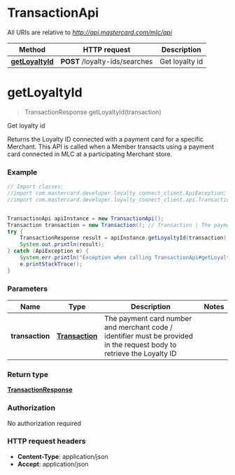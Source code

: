 # TransactionApi

All URIs are relative to *http://api.mastercard.com/mlc/api*

Method | HTTP request | Description
------------- | ------------- | -------------
[**getLoyaltyId**](TransactionApi.md#getLoyaltyId) | **POST** /loyalty-ids/searches | Get loyalty id


<a name="getLoyaltyId"></a>
# **getLoyaltyId**
> TransactionResponse getLoyaltyId(transaction)

Get loyalty id

Returns the Loyalty ID connected with a payment card for a specific Merchant. This API is called when a Member transacts using a payment card connected in MLC at a participating Merchant store.

### Example
```java
// Import classes:
//import com.mastercard.developer.loyalty_connect_client.ApiException;
//import com.mastercard.developer.loyalty_connect_client.api.TransactionApi;


TransactionApi apiInstance = new TransactionApi();
Transaction transaction = new Transaction(); // Transaction | The payment card number and merchant code / identifier must be provided in the request body to retrieve the Loyalty ID
try {
    TransactionResponse result = apiInstance.getLoyaltyId(transaction);
    System.out.println(result);
} catch (ApiException e) {
    System.err.println("Exception when calling TransactionApi#getLoyaltyId");
    e.printStackTrace();
}
```

### Parameters

Name | Type | Description  | Notes
------------- | ------------- | ------------- | -------------
 **transaction** | [**Transaction**](Transaction.md)| The payment card number and merchant code / identifier must be provided in the request body to retrieve the Loyalty ID |

### Return type

[**TransactionResponse**](TransactionResponse.md)

### Authorization

No authorization required

### HTTP request headers

 - **Content-Type**: application/json
 - **Accept**: application/json


